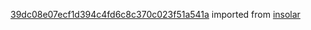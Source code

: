 [39dc08e07ecf1d394c4fd6c8c370c023f51a541a](https://github.com/insolar/insolar/commit/39dc08e07ecf1d394c4fd6c8c370c023f51a541a) imported from [insolar](https://github.com/insolar/insolar)
